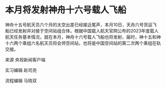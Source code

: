 # 本月将发射神舟十六号载人飞船

​神舟十五号航天员六个月的太空出差已经接近尾声，本月10日，天舟六号货运飞船已经发射并对接于空间站组合体。根据中国载人航天官网公布的2023年度载人航天任务基本情况，就在本月，神舟十六号载人飞船也将发射，届时，神十五和神十六两个乘组六名航天员将会师空间站，也将是中国空间站的第二次两个乘组在轨交接。

来源 央视新闻客户端

实习编辑 赵司尧

流程编辑 马晓双

